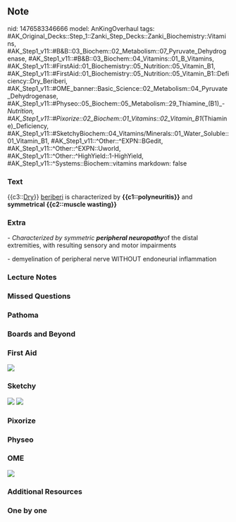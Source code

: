 ## Note
nid: 1476583346666
model: AnKingOverhaul
tags: #AK_Original_Decks::Step_1::Zanki_Step_Decks::Zanki_Biochemistry::Vitamins, #AK_Step1_v11::#B&B::03_Biochem::02_Metabolism::07_Pyruvate_Dehydrogenase, #AK_Step1_v11::#B&B::03_Biochem::04_Vitamins::01_B_Vitamins, #AK_Step1_v11::#FirstAid::01_Biochemistry::05_Nutrition::05_Vitamin_B1, #AK_Step1_v11::#FirstAid::01_Biochemistry::05_Nutrition::05_Vitamin_B1::Deficiency::Dry_Beriberi, #AK_Step1_v11::#OME_banner::Basic_Science::02_Metabolism::04_Pyruvate_Dehydrogenase, #AK_Step1_v11::#Physeo::05_Biochem::05_Metabolism::29_Thiamine_(B1)_-_Nutrition, #AK_Step1_v11::#Pixorize::02_Biochem::01_Vitamins::02_Vitamin_B1_(Thiamine)_Deficiency, #AK_Step1_v11::#SketchyBiochem::04_Vitamins/Minerals::01_Water_Soluble::01_Vitamin_B1, #AK_Step1_v11::^Other::^EXPN::BGedit, #AK_Step1_v11::^Other::^EXPN::Uworld, #AK_Step1_v11::^Other::^HighYield::1-HighYield, #AK_Step1_v11::^Systems::Biochem::vitamins
markdown: false

### Text
<div>
  <div>
    <div>
      <div>
        {{c3::<u>Dry</u>}} <u>beriberi</u> is characterized by
        <b>{{c1::polyneuritis}}</b> and <b>symmetrical {{c2::muscle
        wasting}}</b>
      </div>
    </div>
  </div>
</div>

### Extra
<i>- Characterized by symmetric <b>peripheral neuropathy</b></i>of
the distal extremities, with resulting sensory and motor
impairments
<div>
  - demyelination of peripheral nerve WITHOUT endoneurial
  inflammation
</div>

### Lecture Notes


### Missed Questions


### Pathoma


### Boards and Beyond


### First Aid
<img src="tmpwf_n9z.png">

### Sketchy
<img src="Screen%20Shot%202021-01-07%20at%2015.30.57.jpg">
<img src="Screen%20Shot%202021-01-07%20at%2015.31.07.jpg">

### Pixorize


### Physeo


### OME
<div class="ome-widget">
  <a href=
  "https://onlinemeded.org/spa/metabolism/pyruvate-dehydrogenase/acquire?ref=anki">
  <img src="_OME_AnkiFlashcards_Lesson_6.png"></a>
</div>

### Additional Resources


### One by one

